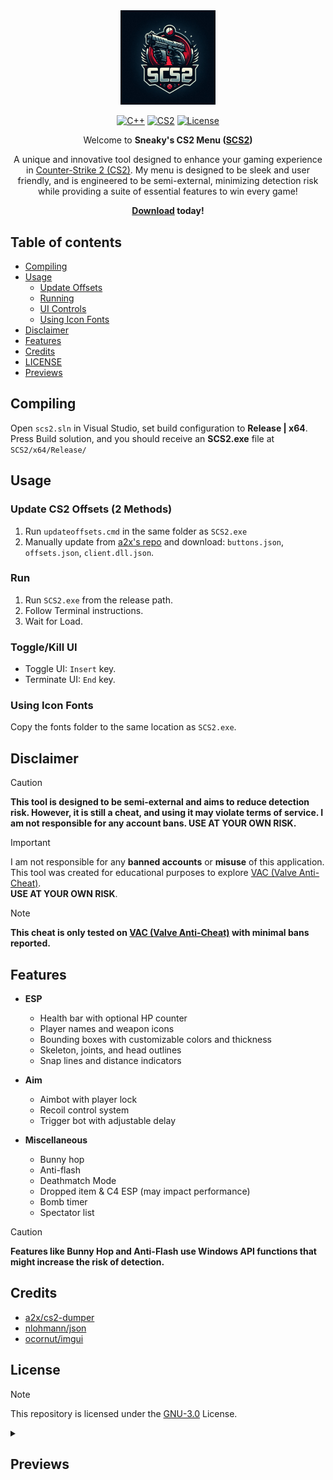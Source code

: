 <div align="center">

<img src="img/ai-logo.jpg" width=30%>

[![C++](https://img.shields.io/badge/language-C%2B%2B-%23f34b7d.svg?style=plastic)](https://en.wikipedia.org/wiki/C%2B%2B)
[![CS2](https://img.shields.io/badge/game-CS2-yellow.svg?style=plastic)](https://store.steampowered.com/app/730)
[![License](https://img.shields.io/badge/License-GPL3.0-green.svg?style=plastic)](https://github.com/svxy/scs2/blob/main/LICENSE)

Welcome to **Sneaky's CS2 Menu (<a href='https://scs2.tnyavnto.com/'>SCS2</a>)**

A unique and innovative tool designed to enhance your gaming experience in [Counter-Strike 2 (CS2)](https://store.steampowered.com/app/730). My menu is designed to be sleek and user friendly, and is engineered to be semi-external, minimizing detection risk while providing a suite of essential features to win every game!

<b><a href='https://github.com/Svxy/SCS2/releases/download/x64/SCS2.exe'>Download</a> today!</b>

</div>

## Table of contents
- [Compiling](#Compiling)
- [Usage](#Usage)
  - [Update Offsets](#update-cs2-offsets-2-methods)
  - [Running](#run)
  - [UI Controls](#togglekill-ui)
  - [Using Icon Fonts](#using-icon-fonts)
- [Disclaimer](#Disclaimer)
- [Features](#Features)
- [Credits](#Credits)
- [LICENSE](#License)
- [Previews](#Previews)

## Compiling
Open `scs2.sln` in Visual Studio, set build configuration to **Release | x64**.\
Press Build solution, and you should receive an **SCS2.exe** file at `SCS2/x64/Release/`

## Usage

### Update CS2 Offsets (2 Methods)
1. Run `updateoffsets.cmd` in the same folder as `SCS2.exe`
2. Manually update from [a2x's repo](https://github.com/a2x/cs2-dumper/blob/main/output) and download: `buttons.json`, `offsets.json`, `client.dll.json`.

### Run
1. Run `SCS2.exe` from the release path.
2. Follow Terminal instructions.
3. Wait for Load.

### Toggle/Kill UI
- Toggle UI: `Insert` key.
- Terminate UI: `End` key.

### Using Icon Fonts
Copy the fonts folder to the same location as `SCS2.exe`.

## Disclaimer
> [!CAUTION]
> **This tool is designed to be semi-external and aims to reduce detection risk. However, it is still a cheat, and using it may violate terms of service. I am not responsible for any account bans. USE AT YOUR OWN RISK.**

> [!IMPORTANT]
> I am not responsible for any **banned accounts** or **misuse** of this application.\
> This tool was created for educational purposes to explore [VAC (Valve Anti-Cheat)](https://help.steampowered.com/faqs/view/571A-97DA-70E9-FF74).\
> **USE AT YOUR OWN RISK**.

> [!NOTE]
> **This cheat is only tested on [VAC (Valve Anti-Cheat)](https://help.steampowered.com/faqs/view/571A-97DA-70E9-FF74) with minimal bans reported.**

## Features
- **ESP**
  - Health bar with optional HP counter
  - Player names and weapon icons
  - Bounding boxes with customizable colors and thickness
  - Skeleton, joints, and head outlines
  - Snap lines and distance indicators

- **Aim**
  - Aimbot with player lock
  - Recoil control system
  - Trigger bot with adjustable delay

- **Miscellaneous**
  - Bunny hop
  - Anti-flash
  - Deathmatch Mode
  - Dropped item & C4 ESP (may impact performance)
  - Bomb timer
  - Spectator list

> [!CAUTION]
> **Features like Bunny Hop and Anti-Flash use Windows API functions that might increase the risk of detection.**

## Credits
- [a2x/cs2-dumper](https://github.com/a2x/cs2-dumper)
- [nlohmann/json](https://github.com/nlohmann/json)
- [ocornut/imgui](https://github.com/ocornut/imgui)

## License
> [!NOTE]
> This repository is licensed under the [GNU-3.0](https://github.com/svxy/scs2/blob/master/LICENSE) License.

<details>
  <summary>
    <h2>Previews</h2>
  </summary>


<img src='img/preview.png' width='720' alt='Preview'>
<img src='img/preview2.png' width='720' alt='Preview'>
<img src='img/preview3.png' width='720' alt='Preview'>
<img src='img/preview4.gif' width='720' alt='Preview'>

</details>